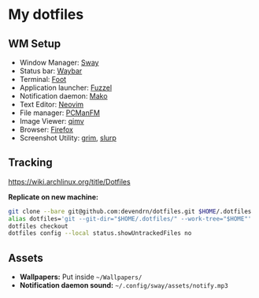 # My dotfiles

## WM Setup

- Window Manager: [Sway](https://swaywm.org/)  
- Status bar: [Waybar](https://github.com/Alexays/Waybar)  
- Terminal: [Foot](https://codeberg.org/dnkl/foot)  
- Application launcher: [Fuzzel](https://codeberg.org/dnkl/fuzzel)  
- Notification daemon: [Mako](https://github.com/emersion/mako)  
- Text Editor: [Neovim](https://neovim.io/)  
- File manager: [PCManFM](https://github.com/lxde/pcmanfm)  
- Image Viewer: [qimv](https://github.com/easymodo/qimgv)  
- Browser: [Firefox](https://www.firefox.com)  
- Screenshot Utility: [grim](https://gitlab.freedesktop.org/emersion/grim), [slurp](https://github.com/emersion/slurp)  

## Tracking

https://wiki.archlinux.org/title/Dotfiles

**Replicate on new machine:**  
```sh
git clone --bare git@github.com:devendrn/dotfiles.git $HOME/.dotfiles
alias dotfiles='git --git-dir="$HOME/.dotfiles/" --work-tree="$HOME"'
dotfiles checkout
dotfiles config --local status.showUntrackedFiles no
```

## Assets

- **Wallpapers:** Put inside `~/Wallpapers/`
- **Notification daemon sound:**  `~/.config/sway/assets/notify.mp3`

